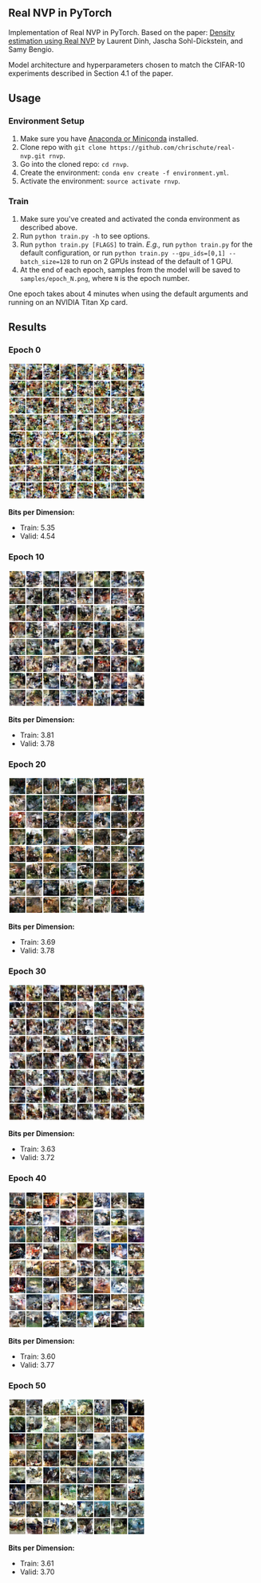 ## Real NVP in PyTorch

Implementation of Real NVP in PyTorch. Based on the paper: [Density estimation using Real NVP](https://arxiv.org/abs/1605.08803)
by Laurent Dinh, Jascha Sohl-Dickstein, and Samy Bengio.

Model architecture and hyperparameters chosen to match the CIFAR-10
experiments described in Section 4.1 of the paper.

## Usage

### Environment Setup
  1. Make sure you have [Anaconda or Miniconda](https://conda.io/docs/download.html)
  installed.
  2. Clone repo with `git clone https://github.com/chrischute/real-nvp.git rnvp`.
  3. Go into the cloned repo: `cd rnvp`.
  4. Create the environment: `conda env create -f environment.yml`.
  5. Activate the environment: `source activate rnvp`.

### Train
  1. Make sure you've created and activated the conda environment as described above.
  2. Run `python train.py -h` to see options.
  3. Run `python train.py [FLAGS]` to train. *E.g.,* run
  `python train.py` for the default configuration, or run
  `python train.py --gpu_ids=[0,1] --batch_size=128` to run on
  2 GPUs instead of the default of 1 GPU. 
  4. At the end of each epoch, samples from the model will be saved to
  `samples/epoch_N.png`, where `N` is the epoch number.
 
One epoch takes about 4 minutes when using the default arguments
and running on an NVIDIA Titan Xp card.

## Results

### Epoch 0

![Samples at Epoch 0](/samples/epoch_0.png?raw=true "Samples at Epoch 0")

**Bits per Dimension:**

  * Train: 5.35
  * Valid: 4.54

### Epoch 10

![Samples at Epoch 10](/samples/epoch_10.png?raw=true "Samples at Epoch 10")

**Bits per Dimension:**

  * Train: 3.81
  * Valid: 3.78

### Epoch 20

![Samples at Epoch 20](/samples/epoch_20.png?raw=true "Samples at Epoch 20")

**Bits per Dimension:**

  * Train: 3.69
  * Valid: 3.78

### Epoch 30

![Samples at Epoch 30](/samples/epoch_30.png?raw=true "Samples at Epoch 30")

**Bits per Dimension:**

  * Train: 3.63
  * Valid: 3.72

### Epoch 40

![Samples at Epoch 40](/samples/epoch_40.png?raw=true "Samples at Epoch 40")

**Bits per Dimension:**

  * Train: 3.60
  * Valid: 3.77

### Epoch 50

![Samples at Epoch 50](/samples/epoch_50.png?raw=true "Samples at Epoch 50")

**Bits per Dimension:**

  * Train: 3.61
  * Valid: 3.70
